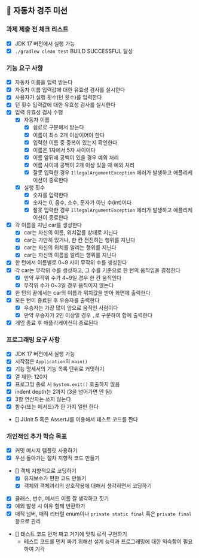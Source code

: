 ## 🚗 자동차 경주 미션

### 과제 제출 전 체크 리스트

- [x] JDK 17 버전에서 실행 가능
- [x] `./gradlew clean test` BUILD SUCCESSFUL 달성

### 기능 요구 사항

- [x] 자동차 이름을 입력 받는다
- [x] 자동차 이름 입력값에 대한 유효성 검사를 실시한다
- [x] 사용자가 실행 횟수(턴 횟수)를 입력한다
- [x] 턴 횟수 입력값에 대한 유효성 검사를 실시한다
- [x] 입력 유효성 검사 수행
    - [x] 자동차 이름
        - [x] 쉼료로 구분해서 받는다
        - [x] 이름이 최소 2개 이상이어야 한다
        - [x] 입력한 이름 중 중복이 있는지 확인한다
        - [x] 이름은 1자에서 5자 사이이다
        - [x] 이름 앞뒤에 공백이 있을 경우 예외 처리
        - [x] 이름 사이에 공백이 2개 이상 있을 때 예외 처리
        - [x] 잘못 입력한 경우 `IllegalArgumentException` 에러가 발생하고 애플리케이션이 종료한다
    - [x] 실행 횟수
        - [x] 숫자를 입력한다
        - [x] 숫자는 0, 음수, 소수, 문자가 아닌 수(int)이다
        - [x] 잘못 입력한 경우 `IllegalArgumentException` 에러가 발생하고 애플리케이션이 종료한다
- [x] 각 이름을 지닌 car를 생성한다
    - [x] car는 자신의 이름, 위치값를 상태로 지닌다
    - [x] car는 가만히 있거나, 한 칸 전진하는 행위를 지닌다
    - [x] car는 자신의 위치를 알리는 행위를 지닌다
    - [x] car는 자신의 이름을 알리는 행위를 지닌다
- [x] 한 턴에서 이름별로 0~9 사이 무작위 수를 생성한다
- [x] 각 car는 무작위 수를 생성하고, 그 수를 기준으로 한 턴의 움직임을 결정한다
    - [x] 만약 무작위 수가 4~9일 경우 한 칸 움직인다
    - [x] 무작위 수가 0~3일 경우 움직이지 않는다
- [x] 한 턴의 끝에서는 car의 이름과 위치값을 받아 화면에 출력한다
- [x] 모든 턴이 종료된 후 우승자를 출력한다
    - [x] 우승자는 가장 많이 앞으로 움직인 사람이다
    - [x] 만약 우승자가 2인 이상일 경우 `,`로 구분하여 함께 출력한다
- [x] 게임 종료 후 애플리케이션이 종료된다

### 프로그래밍 요구 사항

- [x] JDK 17 버전에서 실행 가능
- [x] 시작점은 `Application`의 `main()`
- [x] 기능 명세서의 기능 목록 단위로 커밋하기
- [x] 열 제한: 120자
- [x] 프로그밍 종료 시 `System.exit()` 호출하지 않음
- [x] indent depth는 2까지 (3을 넘어가면 안 됨)
- [x] 3항 연산자는 쓰지 않는다
- [x] 함수(또는 메서드)가 한 가지 일만 한다
- [] JUnit 5 혹은 AssertJ를 이용해서 테스트 코드를 짠다

### 개인적인 추가 학습 목표

- [x] 커밋 메시지 템플릿 사용하기
- [x] 우선 돌아가는 절차 지향적 코드 만들기
- [] 객체 지향적으로 코딩하기
    - [x] 유지보수가 편한 코드 만들기
    - [x] 객체와 객체끼리의 상호작용에 대해서 생각하면서 코딩하기
- [x] 클래스, 변수, 메서드 이름 잘 생각하고 짓기
- [x] 예외 발생 시 이유 함께 반환하기
- [x] 매직 넘버, 매직 리터럴 enum이나 `private static final` 혹은 `private final` 등으로 관리
- [] 테스트 코드 먼저 짜고 거기에 맞춰 로직 구현하기
    - 테스트 코드를 먼저 짜기 위해선 설계 능력과 프로그래밍에 대한 익숙함이 필요하여 기각